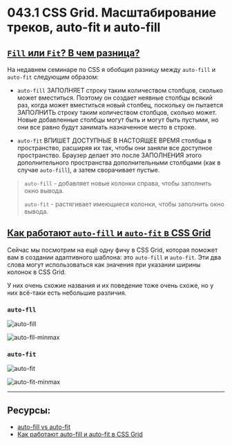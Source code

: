 # 043.1 CSS Grid. Масштабирование треков, auto-fit и auto-fill

## [`Fill` или `Fit`? В чем разница?](https://css-tricks.com/auto-sizing-columns-css-grid-auto-fill-vs-auto-fit/#aa-fill-or-fit-whats-the-difference)

На недавнем семинаре по CSS я обобщил разницу между `auto-fill` и `auto-fit` следующим образом:

- `auto-fill` ЗАПОЛНЯЕТ строку таким количеством столбцов, сколько может вместиться. Поэтому он создает неявные столбцы всякий раз, когда может вместиться новый столбец, поскольку он пытается ЗАПОЛНИТЬ строку таким количеством столбцов, сколько может. Новые добавленные столбцы могут быть и могут быть пустыми, но они все равно будут занимать назначенное место в строке.

- `auto-fit` ВПИШЕТ ДОСТУПНЫЕ В НАСТОЯЩЕЕ ВРЕМЯ столбцы в пространство, расширяя их так, чтобы они заняли все доступное пространство. Браузер делает это после ЗАПОЛНЕНИЯ этого дополнительного пространства дополнительными столбцами (как в случае `auto-fill`), а затем сворачивает пустые.

> `auto-fill` - добавляет новые колонки справа, чтобы заполнить окно вывода.
>
> `auto-fit` - растягивает имеющиеся колонки, чтобы заполнить окно вывода.

## [Как работают `auto-fill` и `auto-fit` в CSS Grid][2]

Сейчас мы посмотрим на ещё одну фичу в CSS Grid, которая поможет вам в создании адаптивного шаблона: это `auto-fill` и `auto-fit`. Эти два слова могут использоваться как значения при указании ширины колонок в CSS Grid.

У них очень схожие названия и их поведение тоже очень схоже, но у них всё-таки есть небольшие различия.

### `auto-fll`

![auto-fill](https://miro.medium.com/v2/resize:fit:1100/format:webp/1*9TabGsyFvXYHDbHRuEPj_Q.gif)

![auto-fll-minmax](https://miro.medium.com/v2/resize:fit:1100/format:webp/1*ydS41eG43v2Ufc_I9CXN5A.gif)

### `auto-fit`

![auto-fit](https://miro.medium.com/v2/resize:fit:1100/format:webp/1*Wnv9H-TF2DpEe-rwRDquHg.gif)

![auto-fit-minmax](https://miro.medium.com/v2/resize:fit:1100/format:webp/1*X3srH92Sbz5E8wpFYO0tAg.gif)

<hr>

## Ресурсы:

- [auto-fill vs auto-fit][1]
- [Как работают auto-fill и auto-fit в CSS Grid][2]

[1]: https://css-tricks.com/auto-sizing-columns-css-grid-auto-fill-vs-auto-fit/
[2]: https://medium.com/@stasonmars/как-работают-auto-fill-и-auto-fit-в-css-grid-7d903a6c678e
